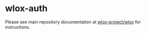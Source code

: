 wlox-auth
=========

Please see main repository documentation at [wlox-project/wlox](http://www.github.com/wlox-project/wlox) for instructions.
